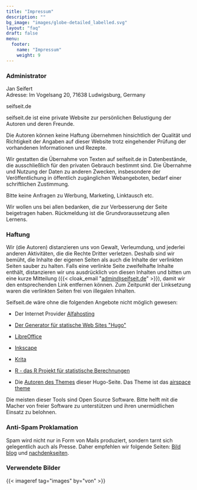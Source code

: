 ```yaml
---
title: "Impressum"
description: ""
bg_image: "images/globe-detailed_labelled.svg"
layout: "faq"
draft: false
menu:
  footer:
    name: "Impressum"
    weight: 9
---
```




### Administrator

Jan Seifert<br/>
Adresse: Im Vogelsang 20, 71638 Ludwigsburg, Germany<br/>

seifseit.de  

seifseit.de ist eine private Website zur persönlichen Belustigung der Autoren und deren Freunde.

Die Autoren können keine Haftung übernehmen hinsichtlich der Qualität und Richtigkeit der Angaben auf dieser Website trotz eingehender Prüfung der vorhandenen Informationen und Rezepte.

Wir gestatten die Übernahme von Texten auf seifseit.de in Datenbestände, die ausschließlich für den privaten Gebrauch bestimmt sind. Die Übernahme und Nutzung der Daten zu anderen Zwecken, insbesondere der Veröffentlichung in öffentlich zugänglichen Webangeboten, bedarf einer schriftlichen Zustimmung.

Bitte keine Anfragen zu Werbung, Marketing, Linktausch etc.

Wir wollen uns bei allen bedanken, die zur Verbesserung der Seite beigetragen haben. Rückmeldung ist die Grundvoraussetzung allen Lernens.



### Haftung

Wir (die Autoren) distanzieren uns von Gewalt, Verleumdung, und jederlei anderen Aktivitäten, die die Rechte Dritter verletzen. Deshalb sind wir bemüht, die Inhalte der eigenen Seiten als auch die Inhalte der verlinkten Seiten sauber zu halten. Falls eine verlinkte Seite zweifelhafte Inhalte enthält, distanzieren wir uns ausdrücklich von diesen Inhalten und bitten um eine kurze Mitteilung ({{< cloak_email "admin@seifseit.de" >}}), damit wir den entsprechenden Link entfernen können. Zum Zeitpunkt der Linksetzung waren die verlinkten Seiten frei von illegalen Inhalten.


Seifseit.de wäre ohne die folgenden Angebote nicht möglich gewesen:

* Der Internet Provider [Alfahosting](https://alfahosting.de/)  
  
* [Der Generator für statische Web Sites "Hugo"](https://gohugo.io/)  
* [LibreOffice](https://de.libreoffice.org)  
* [Inkscape](https://inkscape.org)  
* [Krita](https://krita.org)  
* [R - das R Projekt für statistische Berechnungen](http://www.r-project.org/)
* Die [Autoren des Themes](https://gethugothemes.com/) dieser Hugo-Seite. Das Theme ist das [airspace theme](https://github.com/themefisher/airspace-hugo)


Die meisten dieser Tools sind Open Source Software. Bitte helft mit die Macher von freier Software zu unterstützen und ihren unermüdlichen Einsatz zu belohnen.


### Anti-Spam Proklamation

Spam wird nicht nur in Form von Mails produziert, sondern tarnt sich gelegentlich auch als Presse. Daher empfehlen wir folgende Seiten: [Bild blog](www.bildblog.de) und [nachdenkseiten](www.nachdenkseiten.de).



### Verwendete Bilder

{{< imageref  tag="images" by="von" >}}